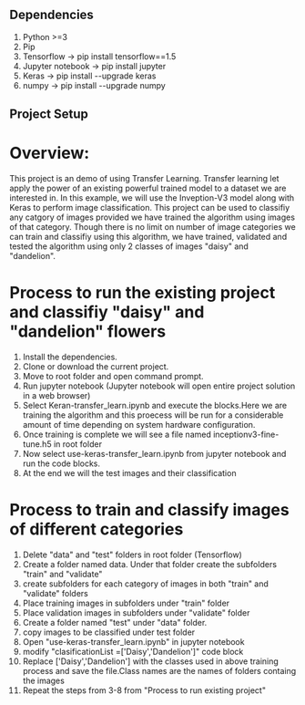 ## Dependencies
1. Python >=3
2. Pip
3. Tensorflow -> pip install tensorflow==1.5
4. Jupyter notebook -> pip install jupyter
5. Keras -> pip install --upgrade keras
6. numpy -> pip install --upgrade numpy

## Project Setup

 # Overview:
 
 This project is an demo of using Transfer Learning.  Transfer learning let apply the power of an existing powerful trained model to a dataset we are interested in. In this example, we will use the Inveption-V3 model along with Keras to perform image classification. This project can be used to classifiy any catgory of images provided we have trained the algorithm using images of that category. Though there is no limit on number of image categories we can train and classifiy using this algorithm, we have trained, validated and tested the algorithm using only 2 classes of images "daisy" and "dandelion".

# Process to run the existing project and classifiy "daisy" and "dandelion" flowers
 1. Install the dependencies.
 2. Clone or download the current project.
 3. Move to root folder and open command prompt.
 4. Run jupyter notebook (Jupyter notebook will open entire project solution in a web browser)
 5. Select Keran-transfer_learn.ipynb and execute the blocks.Here we are training the algorithm and this proecess will be run for a considerable amount of time depending on system hardware configuration.
 6. Once training is complete we will see a file named inceptionv3-fine-tune.h5 in root folder
 7. Now select use-keras-transfer_learn.ipynb from jupyter notebook and run the code blocks.
 8. At the end we will the test images and their classification

# Process to train and classify images of different categories
  1. Delete "data" and "test" folders in root folder (Tensorflow)
  2. Create a folder named data.  Under that folder create the subfolders "train" and "validate" 
  3. create subfolders for each category of images in both "train" and "validate" folders
  4. Place training images in subfolders under "train" folder
  5. Place validation images in subfolders under "validate" folder
  6. Create a folder named "test" under "data" folder.
  7. copy images to be classified under test folder
  8. Open "use-keras-transfer_learn.ipynb" in jupyter notebook
  9. modify "clasificationList =['Daisy','Dandelion']" code block
  10. Replace ['Daisy','Dandelion'] with the classes used in above training process and save the file.Class names are the names of    folders containg the images
   11. Repeat the steps from 3-8 from "Process to run existing project"
